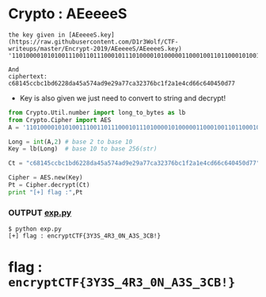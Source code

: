 # Crypto : AEeeeeS

```
the key given in [AEeeeeS.key](https://raw.githubusercontent.com/D1r3Wolf/CTF-writeups/master/Encrypt-2019/AEeeeeS/AEeeeeS.key)
'110100001010100111001101110001011101000010100000110001001101100010100101100010011110010111010001100101011010110110010101111001'

And
ciphertext: c68145ccbc1bd6228da45a574ad9e29a77ca32376bc1f2a1e4cd66c640450d77
```
* Key is also given we just need to convert to string and decrypt!
```py
from Crypto.Util.number import long_to_bytes as lb
from Crypto.Cipher import AES
A = '110100001010100111001101110001011101000010100000110001001101100010100101100010011110010111010001100101011010110110010101111001'

Long = int(A,2) # base 2 to base 10
Key = lb(Long)	# base 10 to base 256(str)

Ct = "c68145ccbc1bd6228da45a574ad9e29a77ca32376bc1f2a1e4cd66c640450d77".decode('hex')

Cipher = AES.new(Key)
Pt = Cipher.decrypt(Ct)
print "[+] flag :",Pt
```

### OUTPUT [exp.py](https://github.com/D1r3Wolf/CTF-writeups/blob/master/Encrypt-2019/AEeeeeS/exp.py)
```
$ python exp.py 
[+] flag : encryptCTF{3Y3S_4R3_0N_A3S_3CB!}
```

# flag : `encryptCTF{3Y3S_4R3_0N_A3S_3CB!}`